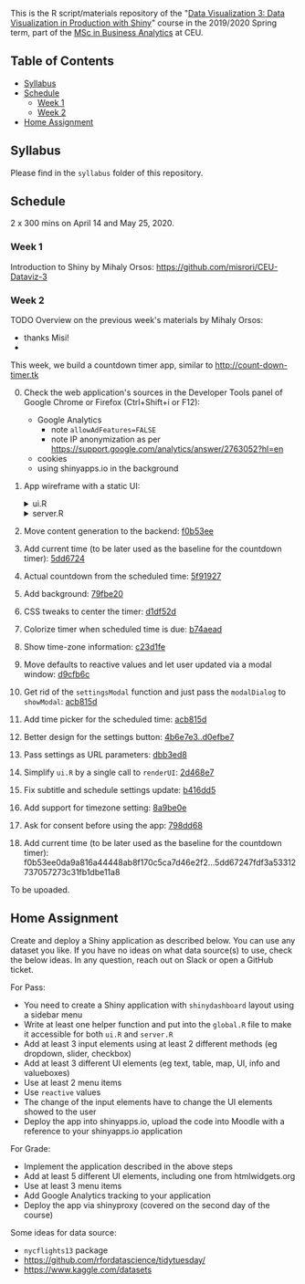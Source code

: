 This is the R script/materials repository of the "[Data Visualization 3: Data Visualization in Production with Shiny](https://courses.ceu.edu/courses/2019-2020/data-visualization-3-data-visualization-production-shiny)" course in the 2019/2020 Spring term, part of the [MSc in Business Analytics](https://courses.ceu.edu/programs/ms/master-science-business-analytics) at CEU.

## Table of Contents

* [Syllabus](#syllabus)
* [Schedule](#schedule)
   * [Week 1](#week-1)
   * [Week 2](#week-2)
* [Home Assignment](#home-assignment)

## Syllabus

Please find in the `syllabus` folder of this repository.

## Schedule

2 x 300 mins on April 14 and May 25, 2020.

### Week 1

Introduction to Shiny by Mihaly Orsos: https://github.com/misrori/CEU-Dataviz-3

### Week 2

TODO Overview on the previous week's materials by Mihaly Orsos:
- thanks Misi!
-

This week, we build a countdown timer app, similar to http://count-down-timer.tk

0. Check the web application's sources in the Developer Tools panel of Google Chrome or Firefox (Ctrl+Shift+i or F12):

    - Google Analytics
        - note `allowAdFeatures=FALSE`
        - note IP anonymization as per https://support.google.com/analytics/answer/2763052?hl=en
    - cookies
    - using shinyapps.io in the background

1. App wireframe with a static UI:

    <details><summary>ui.R</summary>

    ```r
    library(shiny)

    ui <- fluidPage(
        h1('Data Visualization 3'),
        h2('Data Visualization in Production with Shiny')
    )
    ```
    </details>

    <details><summary>server.R</summary>

    ```r
    library(shiny)
    server <- function(input, output) {

    }
    ```
    </details>

2. Move content generation to the backend: [f0b53ee](https://github.com/daroczig/CEU-DV3/commit/f0b53ee0da9a816a44448ab8f170c5ca7d46e2f2)

3. Add current time (to be later used as the baseline for the countdown timer): [5dd6724](https://github.com/daroczig/CEU-DV3/commit/5dd67247fdf3a53312737057273c31fb1dbe11a8)

4. Actual countdown from the scheduled time: [5f91927](https://github.com/daroczig/CEU-DV3/commit/5f9192722314771e8898a4b1a800c8d9ef62a896)

5. Add background: [79fbe20](https://github.com/daroczig/CEU-DV3/commit/79fbe20aceb6234a563dea76eb95a19eca7fbc02)

6. CSS tweaks to center the timer: [d1df52d](https://github.com/daroczig/CEU-DV3/commit/d1df52d999ae70b4e6eac76270646733b2bc1529)

7. Colorize timer when scheduled time is due: [b74aead](https://github.com/daroczig/CEU-DV3/commit/b74aead0493ee094515d1741e58cc536f026261e)

8. Show time-zone information: [c23d1fe](https://github.com/daroczig/CEU-DV3/commit/c23d1fe3013a04d78636c658bd965199e52bb0dd)

9. Move defaults to reactive values and let user updated via a modal window: [d9cfb6c](https://github.com/daroczig/CEU-DV3/commit/d9cfb6c0121bd2a721440e6f33570c28633580d3)

10. Get rid of the `settingsModal` function and just pass the `modalDialog` to `showModal`: [acb815d](https://github.com/daroczig/CEU-DV3/commit/acb815db0ea3c6d9b2510927a407b738ff1e87c0#diff-f2a835a7de5549894c0b86022978173cL25)

11. Add time picker for the scheduled time: [acb815d](https://github.com/daroczig/CEU-DV3/commit/acb815db0ea3c6d9b2510927a407b738ff1e87c0#diff-f2a835a7de5549894c0b86022978173cL29)

12. Better design for the settings button: [4b6e7e3..d0efbe7](https://github.com/daroczig/CEU-DV3/compare/acb815d..d0efbe7)

13. Pass settings as URL parameters: [dbb3ed8](https://github.com/daroczig/CEU-DV3/commit/dbb3ed816d0994e7abe447ba806af8c241ee9dfc)

14. Simplify `ui.R` by a single call to `renderUI`: [2d468e7](https://github.com/daroczig/CEU-DV3/commit/2d468e706285724f5355319d64ad8da52e9ec2ed)

15. Fix subtitle and schedule settings update: [b416dd5](https://github.com/daroczig/CEU-DV3/commit/b416dd5903ec0bf299dd2aa656e3fa5ff37ed972)

16. Add support for timezone setting: [8a9be0e](https://github.com/daroczig/CEU-DV3/commit/8a9be0e32cd829941d8bbeb8a85259f5d1089b48)

17. Ask for consent before using the app: [798dd68](https://github.com/daroczig/CEU-DV3/commit/798dd68b66ba22569a292720188bf9ff0711cb0d)





3. Add current time (to be later used as the baseline for the countdown timer): f0b53ee0da9a816a44448ab8f170c5ca7d46e2f2...5dd67247fdf3a53312737057273c31fb1dbe11a8

To be upoaded.

## Home Assignment

Create and deploy a Shiny application as described below. You can use any dataset you like. If you have no ideas on what data source(s) to use, check the below ideas. In any question, reach out on Slack or open a GitHub ticket.

For Pass:

* You need to create a Shiny application with `shinydashboard` layout using a sidebar menu
* Write at least one helper function and put into the `global.R` file to make it accessible for both `ui.R` and `server.R`
* Add at least 3 input elements using at least 2 different methods (eg dropdown, slider, checkbox)
* Add at least 3 different UI elements (eg text, table, map, UI, info and valueboxes)
* Use at least 2 menu items
* Use `reactive` values
* The change of the input elements have to change the UI elements showed to the user
* Deploy the app into shinyapps.io, upload the code into Moodle with a reference to your shinyapps.io application

For Grade:

* Implement the application described in the above steps
* Add at least 5 different UI elements, including one from htmlwidgets.org
* Use at least 3 menu items
* Add Google Analytics tracking to your application
* Deploy the app via shinyproxy (covered on the second day of the course)

Some ideas for data source:

* `nycflights13` package
* https://github.com/rfordatascience/tidytuesday/
* https://www.kaggle.com/datasets
